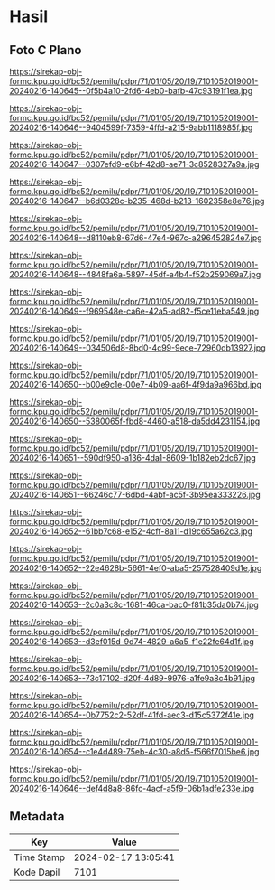 # Hasil

## Foto C Plano

https://sirekap-obj-formc.kpu.go.id/bc52/pemilu/pdpr/71/01/05/20/19/7101052019001-20240216-140645--0f5b4a10-2fd6-4eb0-bafb-47c93191f1ea.jpg

https://sirekap-obj-formc.kpu.go.id/bc52/pemilu/pdpr/71/01/05/20/19/7101052019001-20240216-140646--9404599f-7359-4ffd-a215-9abb1118985f.jpg

https://sirekap-obj-formc.kpu.go.id/bc52/pemilu/pdpr/71/01/05/20/19/7101052019001-20240216-140647--0307efd9-e6bf-42d8-ae71-3c8528327a9a.jpg

https://sirekap-obj-formc.kpu.go.id/bc52/pemilu/pdpr/71/01/05/20/19/7101052019001-20240216-140647--b6d0328c-b235-468d-b213-1602358e8e76.jpg

https://sirekap-obj-formc.kpu.go.id/bc52/pemilu/pdpr/71/01/05/20/19/7101052019001-20240216-140648--d8110eb8-67d6-47e4-967c-a296452824e7.jpg

https://sirekap-obj-formc.kpu.go.id/bc52/pemilu/pdpr/71/01/05/20/19/7101052019001-20240216-140648--4848fa6a-5897-45df-a4b4-f52b259069a7.jpg

https://sirekap-obj-formc.kpu.go.id/bc52/pemilu/pdpr/71/01/05/20/19/7101052019001-20240216-140649--f969548e-ca6e-42a5-ad82-f5ce11eba549.jpg

https://sirekap-obj-formc.kpu.go.id/bc52/pemilu/pdpr/71/01/05/20/19/7101052019001-20240216-140649--034506d8-8bd0-4c99-9ece-72960db13927.jpg

https://sirekap-obj-formc.kpu.go.id/bc52/pemilu/pdpr/71/01/05/20/19/7101052019001-20240216-140650--b00e9c1e-00e7-4b09-aa6f-4f9da9a966bd.jpg

https://sirekap-obj-formc.kpu.go.id/bc52/pemilu/pdpr/71/01/05/20/19/7101052019001-20240216-140650--5380065f-fbd8-4460-a518-da5dd4231154.jpg

https://sirekap-obj-formc.kpu.go.id/bc52/pemilu/pdpr/71/01/05/20/19/7101052019001-20240216-140651--590df950-a136-4da1-8609-1b182eb2dc67.jpg

https://sirekap-obj-formc.kpu.go.id/bc52/pemilu/pdpr/71/01/05/20/19/7101052019001-20240216-140651--66246c77-6dbd-4abf-ac5f-3b95ea333226.jpg

https://sirekap-obj-formc.kpu.go.id/bc52/pemilu/pdpr/71/01/05/20/19/7101052019001-20240216-140652--61bb7c68-e152-4cff-8a11-d19c655a62c3.jpg

https://sirekap-obj-formc.kpu.go.id/bc52/pemilu/pdpr/71/01/05/20/19/7101052019001-20240216-140652--22e4628b-5661-4ef0-aba5-257528409d1e.jpg

https://sirekap-obj-formc.kpu.go.id/bc52/pemilu/pdpr/71/01/05/20/19/7101052019001-20240216-140653--2c0a3c8c-1681-46ca-bac0-f81b35da0b74.jpg

https://sirekap-obj-formc.kpu.go.id/bc52/pemilu/pdpr/71/01/05/20/19/7101052019001-20240216-140653--d3ef015d-9d74-4829-a6a5-f1e22fe64d1f.jpg

https://sirekap-obj-formc.kpu.go.id/bc52/pemilu/pdpr/71/01/05/20/19/7101052019001-20240216-140653--73c17102-d20f-4d89-9976-a1fe9a8c4b91.jpg

https://sirekap-obj-formc.kpu.go.id/bc52/pemilu/pdpr/71/01/05/20/19/7101052019001-20240216-140654--0b7752c2-52df-41fd-aec3-d15c5372f41e.jpg

https://sirekap-obj-formc.kpu.go.id/bc52/pemilu/pdpr/71/01/05/20/19/7101052019001-20240216-140654--c1e4d489-75eb-4c30-a8d5-f566f7015be6.jpg

https://sirekap-obj-formc.kpu.go.id/bc52/pemilu/pdpr/71/01/05/20/19/7101052019001-20240216-140646--def4d8a8-86fc-4acf-a5f9-06b1adfe233e.jpg


## Metadata

| Key        | Value               |
| ---------- | ------------------- |
| Time Stamp | 2024-02-17 13:05:41 |
| Kode Dapil | 7101                |



